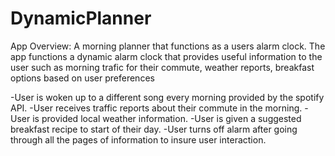 # DynamicPlanner
App Overview: A morning planner that functions as a users alarm clock. The app functions a dynamic alarm clock that provides useful information to the user such as morning trafic for their commute, weather reports, breakfast options based on user preferences

-User is woken up to a different song every morning provided by the spotify API.
-User receives traffic reports about their commute in the morning.
-User is provided local weather information.
-User is given a suggested breakfast recipe to start of their day.
-User turns off alarm after going through all the pages of information to insure user interaction.

